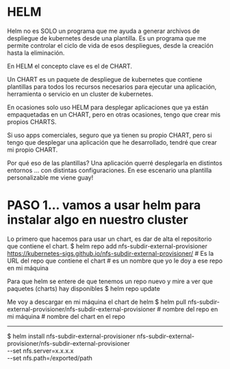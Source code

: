 # HELM

Helm no es SOLO un programa que me ayuda a generar archivos de despliegue de kubernetes desde una plantilla. 
Es un programa que me permite controlar el ciclo de vida de esos despliegues, desde la creación hasta la eliminación.

En HELM el concepto clave es el de CHART.

Un CHART es un paquete de despliegue de kubernetes que contiene plantillas para todos los recursos necesarios para ejecutar una aplicación, herramienta o servicio en un cluster de kubernetes.

En ocasiones solo uso HELM para desplegar aplicaciones que ya están empaquetadas en un CHART, pero en otras ocasiones, tengo que crear mis propios CHARTS.

Si uso apps comerciales, seguro que ya tienen su propio CHART, pero si tengo que desplegar una aplicación que he desarrollado, tendré que crear mi propio CHART.

Por qué eso de las plantillas? Una aplicación querré desplegarla en distintos entornos ... con distintas configuraciones.
En ese escenario una plantilla personalizable me viene guay!

# PASO 1... vamos a usar helm para instalar algo en nuestro cluster

Lo primero que hacemos para usar un chart, es dar de alta el repositorio que contiene el chart.
$ helm repo add nfs-subdir-external-provisioner https://kubernetes-sigs.github.io/nfs-subdir-external-provisioner/
                                                # Es la URL del repo que contiene el chart
                # es un nombre que yo le doy a ese repo en mi máquina

Para que helm se entere de que tenemos un repo nuevo y mire a ver que paquetes (charts) hay disponibles
$ helm repo update  

Me voy a descargar en mi máquina el chart de helm
$ helm pull nfs-subdir-external-provisioner/nfs-subdir-external-provisioner
            # nombre del repo en mi máquina
                                            # nombre del chart en el repo           

---
$ helm install nfs-subdir-external-provisioner nfs-subdir-external-provisioner/nfs-subdir-external-provisioner \
    --set nfs.server=x.x.x.x \
    --set nfs.path=/exported/path